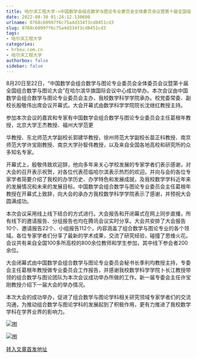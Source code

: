 ```yaml
---
title: 哈尔滨工程大学->中国数学会组合数学与图论专业委员会全体委员会议暨第十届全国组合数学与图论大会顺利举办 | hrbeu.com.cn
date: 2022-08-30 01:24:12.130600
urlname: 0768c60997f6c75a4d334f3cd8451cd3
slug: 0768c60997f6c75a4d334f3cd8451cd3
tags: 
- 哈尔滨工程大学
categories:
- hrbeu.com.cn
- 哈尔滨工程大学
authorbox: false
sidebar: false
---
```

8月20日至22日，“中国数学会组合数学与图论专业委员会全体委员会议暨第十届全国组合数学与图论大会”在哈尔滨华旗国际会议中心成功举办。本次会议由中国数学会组合数学与图论专业委员会主办，我校数学科学学院承办。校党委常委、副校长殷敬伟出席会议开幕式。大会开幕式由数学科学学院院长沈继红教授主持。

参加本次会议的嘉宾和专家有中国数学会组合数学与图论专业委员会主任葛根年教授，北京大学王杰教授、福州大学范更
<!--more-->
华教授、东北师范大学副校长郭建华教授，徐州师范大学副校长苗正科教授、南京师范大学许宝刚教授、南京大学孙智伟教授，以及来自全国各地高校和研究所的众多知名专家。

开幕式上，殷敬伟致欢迎辞，他向多年来关心学校发展的专家学者们表示感谢，对大会的召开表示祝贺，对各位代表莅临哈尔滨表示热烈的欢迎。并向与会的各位专家学者简要介绍了我校的办学历史、办学特色和发展成就，及我校数学学科近年来的发展情况和未来的发展目标。中国数学会组合数学与图论专业委员会主任葛根年教授在开幕式上致辞，向大会的承办方我校数学科学学院表示了感谢，并预祝大会圆满成功。

本次会议采用线上线下结合的方式进行。大会报告和开闭幕式在网上同步直播，所有线下的邀请报告、分组报告也均在腾讯会议实时分享。大会共安排了大会报告10个、邀请报告22个、小组报告112个，内容涵盖了组合数学与图论专业的各个领域。各位专家学者们分享了最新的学术成果，交流了研究经验，碰撞了思维火花。会议共有来自全国100多所高校的800余位教师和学生参加，其中线下参会者200余位。

大会闭幕式由中国数学会组合数学与图论专业委员会秘书长季利均教授主持，专委会主任葛根年教授做专业委员会工作报告，并感谢我校数学科学学院卜长江教授带领的组合数学与图论团队为本次会议成功举办所做的工作。新一届专委会主任许宝刚教授介绍下一届大会的举办情况。

本次大会的成功举办，促进了组合数学与图论学科相关研究领域专家学者们的交流沟通，为推动组合数学与图论学科的发展起到了积极作用，更有力推进了我校数学学科在学界业界的影响力。

![图](http://gongxue.cn/__local/3/AC/7E/AC976CAF376830A7E5498BF51B5_02561AA5_18CBC.jpg)

![图](http://gongxue.cn/__local/B/1A/5F/43FE4C9BCE7BC5175C51C55244C_ABB23E1D_136DF.jpg)

[转入文章首发地址](http://gongxue.cn/info/1141/72593.htm)